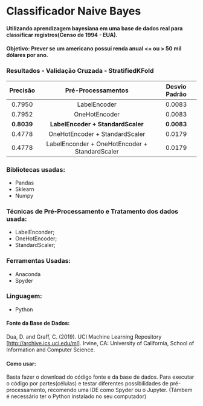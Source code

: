 # Classificador Naive Bayes
#### Utilizando aprendizagem bayesiana em uma base de dados real para classificar registros(Censo de 1994 - EUA).
#### Objetivo: Prever se um americano possui renda anual <= ou > 50 mil dólares por ano.

### Resultados - Validação Cruzada - StratifiedKFold
**Precisão** | **Pré-Processamentos** | **Desvio Padrão**
| :------: | :------: | :------: |
0.7950 | LabelEncoder | 0.0083
0.7952 | OneHotEncoder | 0.0083
**0.8039** | **LabelEncoder + StandardScaler** | **0.0083**
0.4778 | OneHotEncoder + StandardScaler | 0.0179
0.4778 | LabelEnconder + OneHotEncoder + StandardScaler | 0.0179

### Bibliotecas usadas:
- Pandas
- Sklearn
- Numpy

### Técnicas de Pré-Processamento e Tratamento dos dados usada:
- LabelEnconder;
- OneHotEncoder;
- StandardScaler;

### Ferramentas Usadas:
- Anaconda
- Spyder

### Linguagem:
- Python

#### Fonte da Base de Dados: 
Dua, D. and Graff, C. (2019). UCI Machine Learning Repository [http://archive.ics.uci.edu/ml]. Irvine, CA: University of California, School of Information and Computer Science.

#### Como usar:
Basta fazer o download do código fonte e da base de dados. Para executar o código por partes(células) e testar diferentes possibilidades de pré-processamento, recomendo uma IDE como Spyder ou o Jupyter. (Támbem é necessário ter o Python instalado no seu computador)
